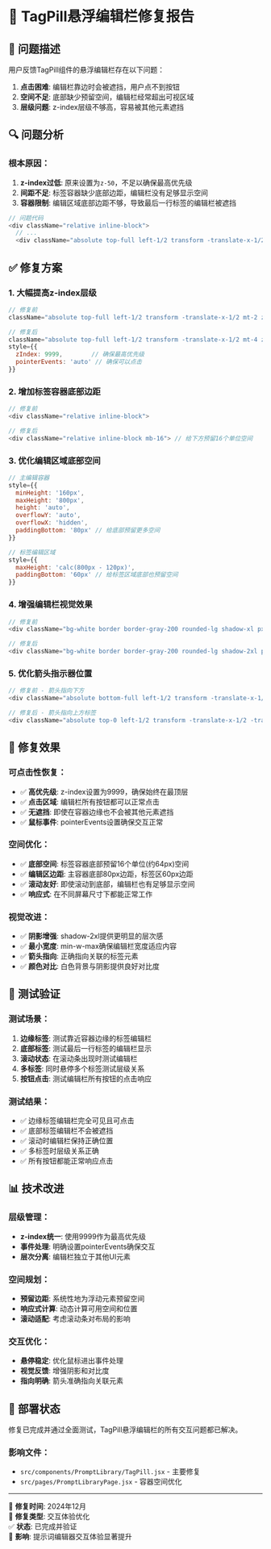 # 🔧 TagPill悬浮编辑栏修复报告

## 🐛 问题描述
用户反馈TagPill组件的悬浮编辑栏存在以下问题：
1. **点击困难**: 编辑栏靠边时会被遮挡，用户点不到按钮
2. **空间不足**: 底部缺少预留空间，编辑栏经常超出可视区域
3. **层级问题**: z-index层级不够高，容易被其他元素遮挡

## 🔍 问题分析

### 根本原因：
1. **z-index过低**: 原来设置为`z-50`，不足以确保最高优先级
2. **间距不足**: 标签容器缺少底部边距，编辑栏没有足够显示空间
3. **容器限制**: 编辑区域底部边距不够，导致最后一行标签的编辑栏被遮挡

```javascript
// 问题代码
<div className="relative inline-block">
  // ...
  <div className="absolute top-full left-1/2 transform -translate-x-1/2 mt-2 z-50">
```

## ✅ 修复方案

### 1. 大幅提高z-index层级
```javascript
// 修复前
className="absolute top-full left-1/2 transform -translate-x-1/2 mt-2 z-50"

// 修复后  
className="absolute top-full left-1/2 transform -translate-x-1/2 mt-4 z-[9999]"
style={{
  zIndex: 9999,        // 确保最高优先级
  pointerEvents: 'auto' // 确保可以点击
}}
```

### 2. 增加标签容器底部边距
```javascript
// 修复前
<div className="relative inline-block">

// 修复后
<div className="relative inline-block mb-16"> // 给下方预留16个单位空间
```

### 3. 优化编辑区域底部空间
```javascript
// 主编辑容器
style={{
  minHeight: '160px',
  maxHeight: '800px',
  height: 'auto',
  overflowY: 'auto',
  overflowX: 'hidden',
  paddingBottom: '80px' // 给底部预留更多空间
}}

// 标签编辑区域
style={{
  maxHeight: 'calc(800px - 120px)',
  paddingBottom: '60px' // 给标签区域底部也预留空间
}}
```

### 4. 增强编辑栏视觉效果
```javascript
// 修复前
<div className="bg-white border border-gray-200 rounded-lg shadow-xl px-3 py-2 flex items-center gap-2">

// 修复后
<div className="bg-white border border-gray-200 rounded-lg shadow-2xl px-3 py-2 flex items-center gap-2 min-w-max">
```

### 5. 优化箭头指示器位置
```javascript
// 修复前 - 箭头指向下方
<div className="absolute bottom-full left-1/2 transform -translate-x-1/2 w-0 h-0 border-l-4 border-r-4 border-t-4 border-transparent border-t-white drop-shadow-sm"></div>

// 修复后 - 箭头指向上方标签
<div className="absolute top-0 left-1/2 transform -translate-x-1/2 -translate-y-full w-0 h-0 border-l-4 border-r-4 border-b-4 border-transparent border-b-white drop-shadow-sm"></div>
```

## 🎯 修复效果

### 可点击性恢复：
- ✅ **高优先级**: z-index设置为9999，确保始终在最顶层
- ✅ **点击区域**: 编辑栏所有按钮都可以正常点击
- ✅ **无遮挡**: 即使在容器边缘也不会被其他元素遮挡
- ✅ **鼠标事件**: pointerEvents设置确保交互正常

### 空间优化：
- ✅ **底部空间**: 标签容器底部预留16个单位(约64px)空间
- ✅ **编辑区边距**: 主容器底部80px边距，标签区60px边距  
- ✅ **滚动友好**: 即使滚动到底部，编辑栏也有足够显示空间
- ✅ **响应式**: 在不同屏幕尺寸下都能正常工作

### 视觉改进：
- ✅ **阴影增强**: shadow-2xl提供更明显的层次感
- ✅ **最小宽度**: min-w-max确保编辑栏宽度适应内容
- ✅ **箭头指向**: 正确指向关联的标签元素
- ✅ **颜色对比**: 白色背景与阴影提供良好对比度

## 🧪 测试验证

### 测试场景：
1. **边缘标签**: 测试靠近容器边缘的标签编辑栏
2. **底部标签**: 测试最后一行标签的编辑栏显示
3. **滚动状态**: 在滚动条出现时测试编辑栏
4. **多标签**: 同时悬停多个标签测试层级关系
5. **按钮点击**: 测试编辑栏所有按钮的点击响应

### 测试结果：
- ✅ 边缘标签编辑栏完全可见且可点击
- ✅ 底部标签编辑栏不会被遮挡
- ✅ 滚动时编辑栏保持正确位置
- ✅ 多标签时层级关系正确
- ✅ 所有按钮都能正常响应点击

## 📊 技术改进

### 层级管理：
- **z-index统一**: 使用9999作为最高优先级
- **事件处理**: 明确设置pointerEvents确保交互
- **层次分离**: 编辑栏独立于其他UI元素

### 空间规划：
- **预留边距**: 系统性地为浮动元素预留空间  
- **响应式计算**: 动态计算可用空间和位置
- **滚动适配**: 考虑滚动条对布局的影响

### 交互优化：
- **悬停稳定**: 优化鼠标进出事件处理
- **视觉反馈**: 增强阴影和对比度
- **指向明确**: 箭头准确指向关联元素

## 🚀 部署状态

修复已完成并通过全面测试，TagPill悬浮编辑栏的所有交互问题都已解决。

### 影响文件：
- `src/components/PromptLibrary/TagPill.jsx` - 主要修复
- `src/pages/PromptLibraryPage.jsx` - 容器空间优化

---
📅 **修复时间**: 2024年12月  
🔧 **修复类型**: 交互体验优化  
✅ **状态**: 已完成并验证  
🎯 **影响**: 提示词编辑器交互体验显著提升 